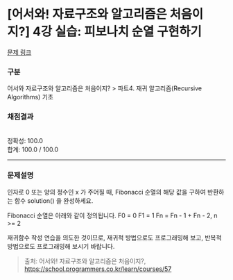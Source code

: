 # [어서와! 자료구조와 알고리즘은 처음이지?] 4강 실습: 피보나치 순열 구현하기
[문제 링크](https://school.programmers.co.kr/learn/courses/57/lessons/13776) 

### 구분

어서와 자료구조와 알고리즘은 처음이지? > 파트4. 재귀 알고리즘(Recursive Algorithms) 기초

### 채점결과

<br/>정확성: 100.0<br/>합계: 100.0 / 100.0

<hr>

### 문제설명
<p>인자로 0 또는 양의 정수인 x 가 주어질 때, Fibonacci 순열의 해당 값을 구하여 반환하는 함수 solution() 을 완성하세요.

Fibonacci 순열은 아래와 같이 정의됩니다.
F0 = 0
F1 = 1
Fn = Fn - 1 + Fn - 2, n >= 2

재귀함수 작성 연습을 의도한 것이므로, 재귀적 방법으로도 프로그래밍해 보고, 반복적 방법으로도 프로그래밍해 보시기 바랍니다.</p>


> 출처: 어서와! 자료구조와 알고리즘은 처음이지?, https://school.programmers.co.kr/learn/courses/57
